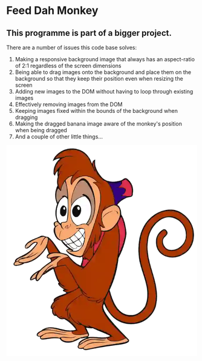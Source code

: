 <h1>Feed Dah Monkey</h1>
<h2>This programme is part of a bigger project.</h2>
<p>There are a number of issues this code base solves:</p>
<ol>
  <li>Making a responsive background image that always has an aspect-ratio of 2:1 regardless of the screen dimensions</li>
  <li>Being able to drag images onto the background and place them on the background so that they keep their position even when resizing the screen</li>
  <li>Adding new images to the DOM without having to loop through existing images</li>
  <li>Effectively removing images from the DOM</li>
  <li>Keeping images fixed within the bounds of the background when dragging</li>
  <li>Making the dragged banana image aware of the monkey's position when being dragged</li>
  <li>And a couple of other little things...</li>
</ol>
<img src="images/monkey.webp" alt="monkey"?
